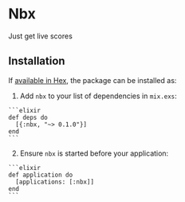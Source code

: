 # Nbx

Just get live scores

## Installation

If [available in Hex](https://hex.pm/docs/publish), the package can be installed as:

  1. Add `nbx` to your list of dependencies in `mix.exs`:

    ```elixir
    def deps do
      [{:nbx, "~> 0.1.0"}]
    end
    ```

  2. Ensure `nbx` is started before your application:

    ```elixir
    def application do
      [applications: [:nbx]]
    end
    ```

